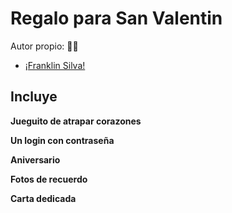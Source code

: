 # Regalo para San Valentin 
Autor propio: 🧑‍💻
  - [¡Franklin Silva!](https://github.com/silva-mag) 
## Incluye

**Jueguito de atrapar corazones**
<!--
[![primer.png](https://i.postimg.cc/Kjb1212y/primer.png)](https://postimg.cc/S2ZSLNRZ)
-->
**Un login con contraseña**
<!--
[![segundo.png](https://i.postimg.cc/5Nn6h9KZ/segundo.png)](https://postimg.cc/4mHftGg5)
-->
**Aniversario**
<!--
[![tercer.png](https://i.postimg.cc/g06jLVcW/tercer.png)](https://postimg.cc/cK00V889)
-->
**Fotos de recuerdo**
<!--
[![cuarto.png](https://i.postimg.cc/sx3gLbYj/cuarto.png)](https://postimg.cc/N9Pt9JCS)
-->
**Carta dedicada**
<!--
[![quinto.png](https://i.postimg.cc/L5v8FvDz/quinto.png)](https://postimg.cc/CnBgjGW1)
-->
